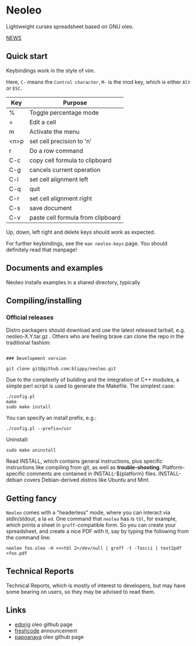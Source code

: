 # Neoleo

Lightweight curses spreadsheet based on GNU oleo.

[NEWS](NEWS)

## Quick start

Keybindings work in the style of vim.


Here, `C-` means the `Control character`, `M-` is the mod key, which is
either `Alt` or `ESC`.

| Key   | Purpose                              |
| ----- | ------------------------------------ |
| %     | Toggle percentage mode               |
| =     | Edit a cell                          |
| m     | Activate the menu                    |
| &lt;n&gt;p | set cell precision to 'n'        |
| r     | Do a row command                     |
| C-c   | copy cell formula to clipboard       |
| C-g   | cancels current operation            |
| C-l   | set cell alignment left              |
| C-q   | quit                                 |
| C-r   | set cell alignment right             |
| C-s   | save document                        |
| C-v   | paste cell formula from clipboard    |

Up, down, left right and delete keys should work as expected.

For further keybindings, see the `man neoleo-keys` page. 
You should definitely read that manpage!


## Documents and examples

Neoleo installs examples in a shared directory, typically


## Compiling/installing

### Official releases

Distro packagers should download and use the latest released tarball,
e.g. neoleo-X.Y.tar.gz . Others who are feeling brave can clone the
repo in the traditional fashion:
```

### Development version

git clone git@github.com:blippy/neoleo.git
```

Due to the complexity of building and the integration of C++ modules,
a simple perl script is used to generate the Makefile. The simplest case:

```
./config.pl
make
sudo make install
```

You can specify an install prefix, e.g.:
```
./config.pl --prefix=/usr
```

Uninstall:
```
sudo make uninstall
```

Read INSTALL, which contains general instructions, plus specific 
instructions like compiling from git, as well as **trouble-shooting**. 
Platform-specific comments are contained in INSTALL-${platform} 
files. INSTALL-debian covers Debian-derived distros like Ubuntu
and Mint.


## Getting fancy

`Neoleo` comes with a "headerless" mode, where you can interact
via stdin/stdout, a la `ed`. One command that `neoleo` has is
`tbl`, for example, which prints a sheet in `groff`-compatible form. So you
can create your spreadsheet, and create a nice PDF with it, say
by typing the following from the command line:
```
neoleo foo.oleo -H <<<tbl 2>/dev/null | groff -t -Tascii | text2pdf >foo.pdf
```

## Technical Reports

Technical Reports, which is mostly of interest to developers, but
may have some bearing on users, so they may be advised to read them.


## Links

*  [edorig](https://github.com/edorig/oleo) oleo github page
*  [freshcode](http://freshcode.club/projects/neoleo) announcement
*  [papoanaya](https://github.com/papoanaya/oleo) oleo github page

